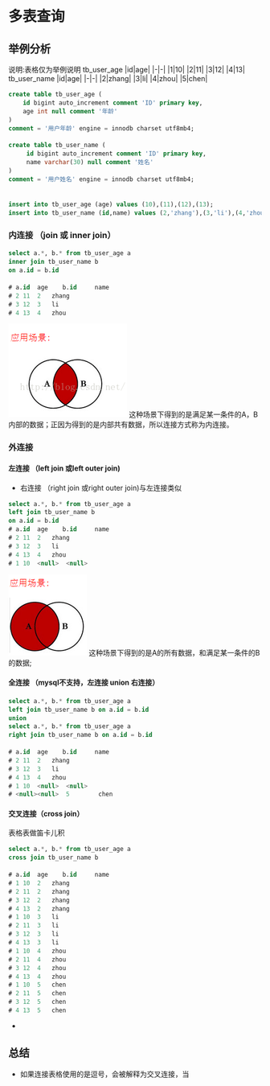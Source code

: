 # 多表查询

## 举例分析
说明:表格仅为举例说明
tb_user_age
|id|age|
|-|-|
|1|10|
|2|11|
|3|12|
|4|13|
tb_user_name
|id|age|
|-|-|
|2|zhang|
|3|li|
|4|zhou|
|5|chen|

```sql
create table tb_user_age (
    id bigint auto_increment comment 'ID' primary key,
    age int null comment '年龄'
)
comment = '用户年龄' engine = innodb charset utf8mb4;

create table tb_user_name (
     id bigint auto_increment comment 'ID' primary key,
     name varchar(30) null comment '姓名'
)
comment = '用户姓名' engine = innodb charset utf8mb4;


insert into tb_user_age (age) values (10),(11),(12),(13);
insert into tb_user_name (id,name) values (2,'zhang'),(3,'li'),(4,'zhou'),(5,'chen');
```

### 内连接 （join 或 inner join）
```sql
select a.*, b.* from tb_user_age a 
inner join tb_user_name b 
on a.id = b.id

# a.id  age    b.id     name
# 2	11	2	zhang
# 3	12	3	li
# 4	13	4	zhou
```
![title](https://raw.githubusercontent.com/pallcard/noteImg/master/noteImg/2020/03/14/Popo%E6%88%AA%E5%9B%BE202031411598-1584158370889.png?token=AHBYBJ6WNC2N4SVHY2JSQPS6NRLOC)
这种场景下得到的是满足某一条件的A，B内部的数据；正因为得到的是内部共有数据，所以连接方式称为内连接。

### 外连接
#### 左连接 （left join 或left outer join)
* 右连接 （right join 或right outer join)与左连接类似
```sql
select a.*, b.* from tb_user_age a 
left join tb_user_name b 
on a.id = b.id
# a.id  age    b.id     name
# 2	11	2	zhang
# 3	12	3	li
# 4	13	4	zhou
# 1	10	<null>	<null>
```
![title](https://raw.githubusercontent.com/pallcard/noteImg/master/noteImg/2020/03/14/Popo%E6%88%AA%E5%9B%BE202031412329-1584158631279.png?token=AHBYBJZEBIELUYE5H4BOQLK6NRL6K)
这种场景下得到的是A的所有数据，和满足某一条件的B的数据;

#### 全连接 （mysql不支持，左连接 union 右连接）
```sql
select a.*, b.* from tb_user_age a 
left join tb_user_name b on a.id = b.id
union
select a.*, b.* from tb_user_age a 
right join tb_user_name b on a.id = b.id

# a.id  age    b.id     name
# 2	11	2	zhang
# 3	12	3	li
# 4	13	4	zhou
# 1	10	<null>	<null>
# <null><null>  5        chen
```

#### 交叉连接（cross join）
表格表做笛卡儿积
```sql
select a.*, b.* from tb_user_age a 
cross join tb_user_name b

# a.id  age    b.id     name
# 1	10	2	zhang
# 2	11	2	zhang
# 3	12	2	zhang
# 4	13	2	zhang
# 1	10	3	li
# 2	11	3	li
# 3	12	3	li
# 4	13	3	li
# 1	10	4	zhou
# 2	11	4	zhou
# 3	12	4	zhou
# 4	13	4	zhou
# 1	10	5	chen
# 2	11	5	chen
# 3	12	5	chen
# 4	13	5	chen
```
* 
## 总结
* 如果连接表格使用的是逗号，会被解释为交叉连接，当